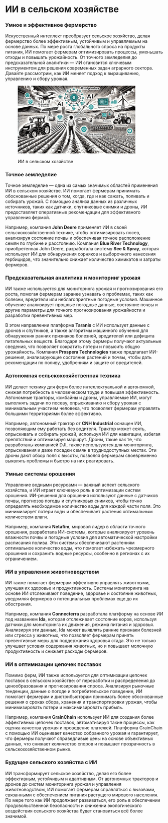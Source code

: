 # ИИ в сельском хозяйстве

### Умное и эффективное фермерство

Искусственный интеллект преобразует сельское хозяйство, делая фермерство более эффективным, устойчивым и управляемым на основе данных. По мере роста глобального спроса на продукты питания, ИИ помогает фермерам оптимизировать процессы, уменьшать отходы и повышать урожайность. От точного земледелия до предсказательной аналитики — ИИ становится ключевым инструментом для решения современных задач аграрного сектора. Давайте рассмотрим, как ИИ меняет подход к выращиванию, управлению и сбору урожая.

<div align="left"><figure><img src="../../.gitbook/assets/ai-in-agriculture-min.png" alt="" width="375"><figcaption><p>ИИ в сельском хозяйстве</p></figcaption></figure></div>

### Точное земледелие

Точное земледелие — одна из самых значимых областей применения ИИ в сельском хозяйстве. ИИ помогает фермерам принимать обоснованные решения о том, когда, где и как сажать, поливать и собирать урожай. С помощью анализа данных из различных источников, таких как датчики, спутниковые снимки и дроны, ИИ предоставляет оперативные рекомендации для эффективного управления фермой.

Например, компания **John Deere** применяет ИИ в своей сельскохозяйственной технике, чтобы оптимизировать посев, анализируя состояние почвы и обеспечивая точное расположение семян по глубине и расстоянию. Компания **Blue River Technology**, приобретенная John Deere, разработала систему **See & Spray**, которая использует ИИ для обнаружения сорняков и выборочного нанесения гербицидов, что значительно снижает количество химикатов и затраты фермеров.

### Предсказательная аналитика и мониторинг урожая

ИИ также используется для мониторинга урожая и прогнозирования его роста, помогая фермерам заранее узнавать о проблемах, таких как болезни, вредители или неблагоприятные погодные условия. Машинное обучение анализирует прошлые погодные данные, состояние почвы и другие параметры для точного прогнозирования урожайности и разработки превентивных мер.

В этом направлении платформа **Taranis** с ИИ использует данные с дронов и спутников, а также алгоритмы машинного обучения для обнаружения ранних признаков болезней, вредителей или дефицита питательных веществ. Благодаря этому фермеры получают актуальные сведения, что позволяет сократить потери и повысить общую урожайность. Компания **Prospera Technologies** также предлагает ИИ-решения, анализирующие состояние растений и почвы, чтобы дать рекомендации по поливу, удобрениям и защите от вредителей.

### Автономная сельскохозяйственная техника

ИИ делает технику для ферм более интеллектуальной и автономной, снижая потребность в человеческом труде и повышая эффективность. Автономные тракторы, комбайны и дроны, управляемые ИИ, могут выполнять задачи по посеву, опрыскиванию и сбору урожая с минимальным участием человека, что позволяет фермерам управлять большими территориями более эффективно.

Например, автономный трактор от **CNH Industrial** оснащен ИИ, позволяющим ему работать без водителя. Трактор может сеять, опрыскивать и собирать урожай, используя ИИ для навигации, избегая препятствий и оптимизируя маршрут. Дроны, такие как те, что разработаны компанией DJI, также используются для мониторинга, опрыскивания и даже посадки семян в труднодоступных местах. Эти дроны дают обзор поля с высоты, позволяя фермерам своевременно выявлять проблемы и быстро на них реагировать.

### Умные системы орошения

Управление водными ресурсами — важный аспект сельского хозяйства, и ИИ играет ключевую роль в оптимизации систем орошения. ИИ-решения для орошения используют данные с датчиков почвы, прогнозов погоды и спутниковых снимков, чтобы точно определять необходимое количество воды для каждой части поля. Это минимизирует потери воды и обеспечивает растения оптимальным количеством влаги.

Например, компания **Netafim**, мировой лидер в области точного орошения, разработала ИИ-системы, которые анализируют уровень влажности почвы и погодные условия для автоматической настройки расписания полива. Эти системы обеспечивают растениям оптимальное количество воды, что помогает избежать чрезмерного орошения и сохранить водные ресурсы, особенно в регионах с их ограничением.

### ИИ в управлении животноводством

ИИ также помогает фермерам эффективно управлять животными, улучшая их здоровье и продуктивность. Системы мониторинга на основе ИИ отслеживают поведение, здоровье и состояние животных, уведомляя фермеров о потенциальных проблемах еще до их обострения.

Например, компания **Connecterra** разработала платформу на основе ИИ под названием **Ida**, которая отслеживает состояние коров, используя датчики для мониторинга их движения, режима питания и здоровья. Анализируя эти данные, Ida может выявлять ранние признаки болезней или стресса у животных, что позволяет фермерам принять превентивные меры для поддержания здоровья стада. Это не только улучшает условия содержания животных, но и повышает молочную продуктивность и снижает расходы фермеров.

### ИИ в оптимизации цепочек поставок

Помимо ферм, ИИ также используется для оптимизации цепочек поставок в сельском хозяйстве: от переработки и распределения до ценообразования и прогнозирования спроса. Анализируя рыночные тенденции, данные о погоде и потребительское поведение, ИИ помогает фермерам и дистрибьюторам принимать более обоснованные решения о сроках сбора, хранения и транспортировки урожая, чтобы минимизировать потери и максимизировать прибыль.

Например, компания **GrainChain** использует ИИ для создания более эффективных цепочек поставок, автоматизируя такие процессы, как оценка качества урожая и проведение платежей. Платформа GrainChain с помощью ИИ оценивает качество собранного урожая и гарантирует, что фермеры получают справедливые цены на основе объективных данных, что снижает количество споров и повышает прозрачность в сельскохозяйственном рынке.

### Будущее сельского хозяйства с ИИ

ИИ трансформирует сельское хозяйство, делая его более эффективным, устойчивым и адаптивным. От автономных тракторов и дронов до систем мониторинга урожая и управления животноводством, ИИ помогает фермерам справляться с вызовами, связанными с обеспечением питания растущего мирового населения. По мере того как ИИ продолжает развиваться, его роль в обеспечении продовольственной безопасности и снижении экологического воздействия сельского хозяйства будет становиться всё более значимой.
